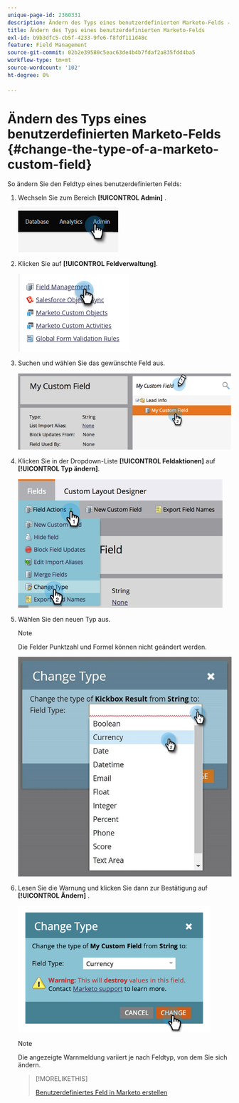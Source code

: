 ```yaml
---
unique-page-id: 2360331
description: Ändern des Typs eines benutzerdefinierten Marketo-Felds - Marketo Docs - Produktdokumentation
title: Ändern des Typs eines benutzerdefinierten Marketo-Felds
exl-id: b9b3dfc5-cb5f-4233-9fe6-f8fdf111d48c
feature: Field Management
source-git-commit: 02b2e39580c5eac63de4b4b7fdaf2a835fdd4ba5
workflow-type: tm+mt
source-wordcount: '102'
ht-degree: 0%

---
```


# Ändern des Typs eines benutzerdefinierten Marketo-Felds {#change-the-type-of-a-marketo-custom-field}

So ändern Sie den Feldtyp eines benutzerdefinierten Felds:

1. Wechseln Sie zum Bereich **[!UICONTROL Admin]** .

   ![](assets/change-the-type-of-a-marketo-custom-field-1.png)

1. Klicken Sie auf **[!UICONTROL Feldverwaltung]**.

   ![](assets/change-the-type-of-a-marketo-custom-field-2.png)

1. Suchen und wählen Sie das gewünschte Feld aus.

   ![](assets/change-the-type-of-a-marketo-custom-field-3.png)

1. Klicken Sie in der Dropdown-Liste **[!UICONTROL Feldaktionen]** auf **[!UICONTROL Typ ändern]**.

   ![](assets/change-the-type-of-a-marketo-custom-field-4.png)

1. Wählen Sie den neuen Typ aus.

   >[!NOTE]
   >
   >Die Felder Punktzahl und Formel können nicht geändert werden.

   ![](assets/change-the-type-of-a-marketo-custom-field-5.png)

1. Lesen Sie die Warnung und klicken Sie dann zur Bestätigung auf **[!UICONTROL Ändern]** .

   ![](assets/change-the-type-of-a-marketo-custom-field-6.png)

   >[!NOTE]
   >
   >Die angezeigte Warnmeldung variiert je nach Feldtyp, von dem Sie sich ändern.

   >[!MORELIKETHIS]
   >
   >[Benutzerdefiniertes Feld in Marketo erstellen](/help/marketo/product-docs/administration/field-management/create-a-custom-field-in-marketo.md)
